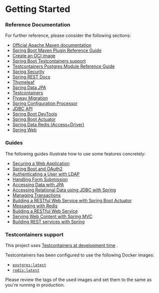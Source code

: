 # Getting Started

### Reference Documentation

For further reference, please consider the following sections:

* [Official Apache Maven documentation](https://maven.apache.org/guides/index.html)
* [Spring Boot Maven Plugin Reference Guide](https://docs.spring.io/spring-boot/docs/3.2.0/maven-plugin/reference/html/)
* [Create an OCI image](https://docs.spring.io/spring-boot/docs/3.2.0/maven-plugin/reference/html/#build-image)
* [Spring Boot Testcontainers support](https://docs.spring.io/spring-boot/docs/3.2.0/reference/html/features.html#features.testing.testcontainers)
* [Testcontainers Postgres Module Reference Guide](https://java.testcontainers.org/modules/databases/postgres/)
* [Spring Security](https://docs.spring.io/spring-boot/docs/3.2.0/reference/htmlsingle/index.html#web.security)
* [Spring REST Docs](https://docs.spring.io/spring-restdocs/docs/current/reference/html5/)
* [Thymeleaf](https://docs.spring.io/spring-boot/docs/3.2.0/reference/htmlsingle/index.html#web.servlet.spring-mvc.template-engines)
* [Spring Data JPA](https://docs.spring.io/spring-boot/docs/3.2.0/reference/htmlsingle/index.html#data.sql.jpa-and-spring-data)
* [Testcontainers](https://java.testcontainers.org/)
* [Flyway Migration](https://docs.spring.io/spring-boot/docs/3.2.0/reference/htmlsingle/index.html#howto.data-initialization.migration-tool.flyway)
* [Spring Configuration Processor](https://docs.spring.io/spring-boot/docs/3.2.0/reference/htmlsingle/index.html#appendix.configuration-metadata.annotation-processor)
* [JDBC API](https://docs.spring.io/spring-boot/docs/3.2.0/reference/htmlsingle/index.html#data.sql)
* [Spring Boot DevTools](https://docs.spring.io/spring-boot/docs/3.2.0/reference/htmlsingle/index.html#using.devtools)
* [Spring Boot Actuator](https://docs.spring.io/spring-boot/docs/3.2.0/reference/htmlsingle/index.html#actuator)
* [Spring Data Redis (Access+Driver)](https://docs.spring.io/spring-boot/docs/3.2.0/reference/htmlsingle/index.html#data.nosql.redis)
* [Spring Web](https://docs.spring.io/spring-boot/docs/3.2.0/reference/htmlsingle/index.html#web)

### Guides

The following guides illustrate how to use some features concretely:

* [Securing a Web Application](https://spring.io/guides/gs/securing-web/)
* [Spring Boot and OAuth2](https://spring.io/guides/tutorials/spring-boot-oauth2/)
* [Authenticating a User with LDAP](https://spring.io/guides/gs/authenticating-ldap/)
* [Handling Form Submission](https://spring.io/guides/gs/handling-form-submission/)
* [Accessing Data with JPA](https://spring.io/guides/gs/accessing-data-jpa/)
* [Accessing Relational Data using JDBC with Spring](https://spring.io/guides/gs/relational-data-access/)
* [Managing Transactions](https://spring.io/guides/gs/managing-transactions/)
* [Building a RESTful Web Service with Spring Boot Actuator](https://spring.io/guides/gs/actuator-service/)
* [Messaging with Redis](https://spring.io/guides/gs/messaging-redis/)
* [Building a RESTful Web Service](https://spring.io/guides/gs/rest-service/)
* [Serving Web Content with Spring MVC](https://spring.io/guides/gs/serving-web-content/)
* [Building REST services with Spring](https://spring.io/guides/tutorials/rest/)

### Testcontainers support

This project
uses [Testcontainers at development time](https://docs.spring.io/spring-boot/docs/3.2.0/reference/html/features.html#features.testing.testcontainers.at-development-time)
.

Testcontainers has been configured to use the following Docker images:

* [`postgres:latest`](https://hub.docker.com/_/postgres)
* [`redis:latest`](https://hub.docker.com/_/redis)

Please review the tags of the used images and set them to the same as you're running in production.

